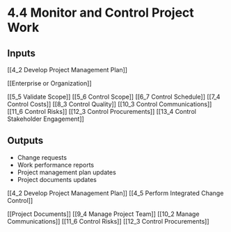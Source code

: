 # 4.4 Monitor and Control Project Work

## Inputs

[[4_2 Develop Project Management Plan]]

[[Enterprise or Organization]]

[[5_5 Validate Scope]]
[[5_6 Control Scope]]
[[6_7 Control Schedule]]
[[7_4 Control Costs]]
[[8_3 Control Quality]]
[[10_3 Control Communications]]
[[11_6 Control Risks]]
[[12_3 Control Procurements]]
[[13_4 Control Stakeholder Engagement]]

## Outputs

* Change requests
* Work performance reports
* Project management plan updates
* Project documents updates

[[4_2 Develop Project Management Plan]]
[[4_5 Perform Integrated Change Control]]

[[Project Documents]]
[[9_4 Manage Project Team]]
[[10_2 Manage Communications]]
[[11_6 Control Risks]]
[[12_3 Control Procurements]]